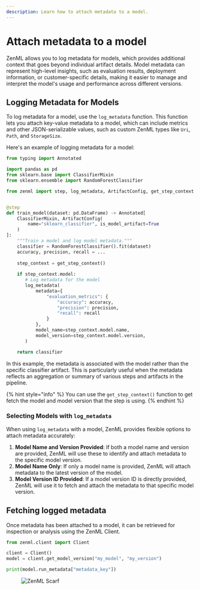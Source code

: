 ```yaml
---
description: Learn how to attach metadata to a model.
---
```


# Attach metadata to a model

ZenML allows you to log metadata for models, which provides additional context
that goes beyond individual artifact details. Model metadata can represent
high-level insights, such as evaluation results, deployment information,
or customer-specific details, making it easier to manage and interpret
the model's usage and performance across different versions.

## Logging Metadata for Models

To log metadata for a model, use the `log_metadata` function. This function
lets you attach key-value metadata to a model, which can include metrics and
other JSON-serializable values, such as custom ZenML types like `Uri`,
`Path`, and `StorageSize`.

Here's an example of logging metadata for a model:

```python
from typing import Annotated

import pandas as pd
from sklearn.base import ClassifierMixin
from sklearn.ensemble import RandomForestClassifier

from zenml import step, log_metadata, ArtifactConfig, get_step_context


@step
def train_model(dataset: pd.DataFrame) -> Annotated[
    ClassifierMixin, ArtifactConfig(
        name="sklearn_classifier", is_model_artifact=True
    )
]:
    """Train a model and log model metadata."""
    classifier = RandomForestClassifier().fit(dataset)
    accuracy, precision, recall = ...
    
    step_context = get_step_context()
    
    if step_context.model:
       # Log metadata for the model
       log_metadata(
           metadata={
               "evaluation_metrics": {
                   "accuracy": accuracy,
                   "precision": precision,
                   "recall": recall
               }
           },
           model_name=step_context.model.name,
           model_version=step_context.model.version,
       )

    return classifier
```

In this example, the metadata is associated with the model rather than the
specific classifier artifact. This is particularly useful when the metadata
reflects an aggregation or summary of various steps and artifacts in the
pipeline.

{% hint style="info" %}
You can use the `get_step_context()` function to get fetch the model and model 
version that the step is using.
{% endhint %}

### Selecting Models with `log_metadata`

When using `log_metadata` with a model, ZenML provides flexible options to
attach metadata accurately:

1. **Model Name and Version Provided**: If both a model name and version are
   provided, ZenML will use these to identify and attach metadata to the
   specific model version.
2. **Model Name Only**: If only a model name is provided, ZenML will attach
   metadata to the latest version of the model.
3. **Model Version ID Provided**: If a model version ID is directly provided,
   ZenML will use it to fetch and attach the metadata to that specific model
   version.

## Fetching logged metadata

Once metadata has been attached to a model, it can be retrieved for inspection
or analysis using the ZenML Client.

```python
from zenml.client import Client

client = Client()
model = client.get_model_version("my_model", "my_version")

print(model.run_metadata["metadata_key"])
```

<figure><img src="https://static.scarf.sh/a.png?x-pxid=f0b4f458-0a54-4fcd-aa95-d5ee424815bc" alt="ZenML Scarf"><figcaption></figcaption></figure>
